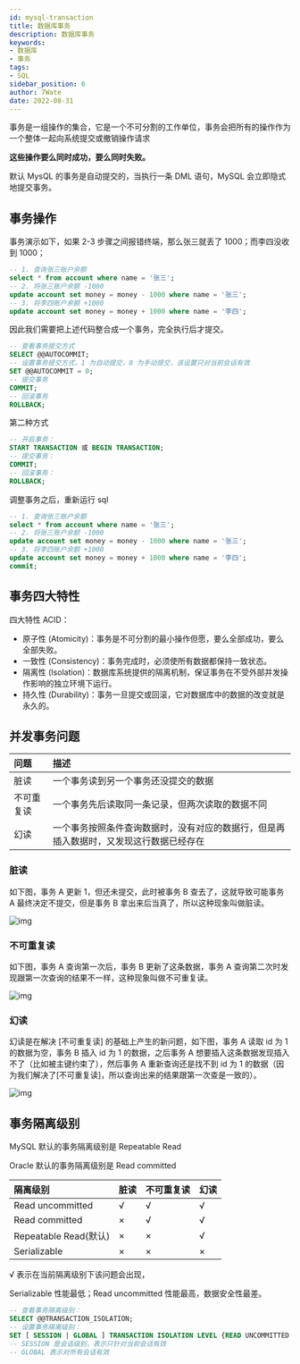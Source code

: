 ```yaml
---
id: mysql-transaction
title: 数据库事务
description: 数据库事务
keywords:
- 数据库
- 事务
tags:
- SQL
sidebar_position: 6
author: 7Wate
date: 2022-08-31
---
```

事务是一组操作的集合，它是一个不可分割的工作单位，事务会把所有的操作作为一个整体一起向系统提交或撤销操作请求

**这些操作要么同时成功，要么同时失败。**

默认 MysQL 的事务是自动提交的，当执行一条 DML 语句，MySQL 会立即隐式地提交事务。

## 事务操作

事务演示如下，如果 2-3 步骤之间报错终端，那么张三就丢了 1000；而李四没收到 1000；

```sql
-- 1. 查询张三账户余额
select * from account where name = '张三';
-- 2. 将张三账户余额 -1000
update account set money = money - 1000 where name = '张三';
-- 3. 将李四账户余额 +1000
update account set money = money + 1000 where name = '李四';
```

因此我们需要把上述代码整合成一个事务，完全执行后才提交。

```sql
-- 查看事务提交方式
SELECT @@AUTOCOMMIT;
-- 设置事务提交方式，1 为自动提交，0 为手动提交，该设置只对当前会话有效
SET @@AUTOCOMMIT = 0;
-- 提交事务
COMMIT;
-- 回滚事务
ROLLBACK;
```

第二种方式

```sql
-- 开启事务：
START TRANSACTION 或 BEGIN TRANSACTION;
-- 提交事务：
COMMIT;
-- 回滚事务：
ROLLBACK;
```

调整事务之后，重新运行 sql

```sql
-- 1. 查询张三账户余额
select * from account where name = '张三';
-- 2. 将张三账户余额 -1000
update account set money = money - 1000 where name = '张三';
-- 3. 将李四账户余额 +1000
update account set money = money + 1000 where name = '李四';
commit;
```

## 事务四大特性

四大特性 ACID：

- 原子性 (Atomicity)：事务是不可分割的最小操作但愿，要么全部成功，要么全部失败。
- 一致性 (Consistency)：事务完成时，必须使所有数据都保持一致状态。
- 隔离性 (Isolation)：数据库系统提供的隔离机制，保证事务在不受外部并发操作影响的独立环境下运行。
- 持久性 (Durability)：事务一旦提交或回滚，它对数据库中的数据的改变就是永久的。

## 并发事务问题

| 问题       | 描述                                                         |
| :--------- | :----------------------------------------------------------- |
| 脏读       | 一个事务读到另一个事务还没提交的数据                         |
| 不可重复读 | 一个事务先后读取同一条记录，但两次读取的数据不同             |
| 幻读       | 一个事务按照条件查询数据时，没有对应的数据行，但是再插入数据时，又发现这行数据已经存在 |

### 脏读

如下图，事务 A 更新 1，但还未提交，此时被事务 B 查去了，这就导致可能事务 A 最终决定不提交，但是事务 B 拿出来后当真了，所以这种现象叫做脏读。

![img](https://static.7wate.com/img/2022/05/11/85c311e17a51d.png)

### 不可重复读

如下图，事务 A 查询第一次后，事务 B 更新了这条数据，事务 A 查询第二次时发现跟第一次查询的结果不一样，这种现象叫做不可重复读。

![img](https://static.7wate.com/img/2022/05/11/0d298382a22d4.png)

### 幻读

幻读是在解决 [不可重复读] 的基础上产生的新问题，如下图，事务 A 读取 id 为 1 的数据为空，事务 B 插入 id 为 1 的数据，之后事务 A 想要插入这条数据发现插入不了（比如被主键约束了），然后事务 A 重新查询还是找不到 id 为 1 的数据（因为我们解决了[不可重复读]，所以查询出来的结果跟第一次查是一致的）。

![img](https://static.7wate.com/img/2022/05/11/b5bdbc0d6b4e0.png)

## 事务隔离级别

MySQL 默认的事务隔离级别是 Repeatable Read

Oracle 默认的事务隔离级别是 Read committed

| 隔离级别              | 脏读 | 不可重复读 | 幻读 |
| :-------------------- | :--- | :--------- | :--- |
| Read uncommitted      | √    | √          | √    |
| Read committed        | ×    | √          | √    |
| Repeatable Read(默认) | ×    | ×          | √    |
| Serializable          | ×    | ×          | ×    |

√ 表示在当前隔离级别下该问题会出现，

Serializable 性能最低；Read uncommitted 性能最高，数据安全性最差。

```sql
-- 查看事务隔离级别：
SELECT @@TRANSACTION_ISOLATION;
-- 设置事务隔离级别：
SET [ SESSION | GLOBAL ] TRANSACTION ISOLATION LEVEL {READ UNCOMMITTED | READ COMMITTED | REPEATABLE READ | SERIALIZABLE };
-- SESSION 是会话级别，表示只针对当前会话有效
-- GLOBAL 表示对所有会话有效
```
